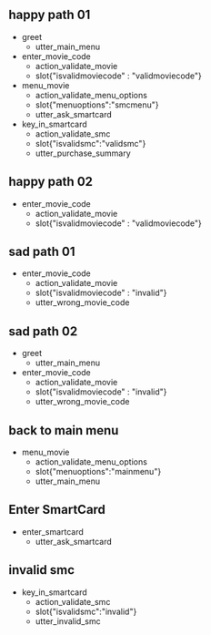 ## happy path 01
* greet
  - utter_main_menu
* enter_movie_code
  - action_validate_movie
  - slot{"isvalidmoviecode" : "validmoviecode"}
* menu_movie
  - action_validate_menu_options
  - slot{"menuoptions":"smcmenu"}
  - utter_ask_smartcard
* key_in_smartcard
  - action_validate_smc
  - slot{"isvalidsmc":"validsmc"}
  - utter_purchase_summary

## happy path 02
* enter_movie_code
  - action_validate_movie
  - slot{"isvalidmoviecode" : "validmoviecode"}

## sad path 01
* enter_movie_code
  - action_validate_movie
  - slot{"isvalidmoviecode" : "invalid"}
  - utter_wrong_movie_code

## sad path 02
* greet
  - utter_main_menu
* enter_movie_code
  - action_validate_movie
  - slot{"isvalidmoviecode" : "invalid"}
  - utter_wrong_movie_code

## back to main menu
* menu_movie
  - action_validate_menu_options
  - slot{"menuoptions":"mainmenu"}
  - utter_main_menu

## Enter SmartCard
* enter_smartcard
  - utter_ask_smartcard

## invalid smc
* key_in_smartcard
  - action_validate_smc
  - slot{"isvalidsmc":"invalid"}
  - utter_invalid_smc
